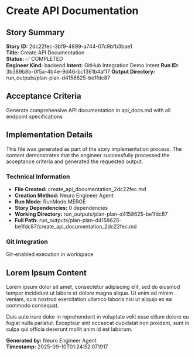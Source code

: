 # Create API Documentation

## Story Summary
**Story ID:** 2dc22fec-3bf9-4899-a744-07c9bfb3bae1  
**Title:** Create API Documentation  
**Status:** ✅ COMPLETED  
**Engineer Kind:** backend
**Intent:** GitHub Integration Demo Intent
**Run ID:** 3b389b8b-0f5a-4b4e-9d46-bc1361b4af17
**Output Directory:** run_outputs/plan-plan-d4158625-be1fdc87

## Acceptance Criteria
Generate comprehensive API documentation in api_docs.md with all endpoint specifications

## Implementation Details
This file was generated as part of the story implementation process. The content demonstrates that the engineer successfully processed the acceptance criteria and generated the requested output.

### Technical Information
- **File Created:** create_api_documentation_2dc22fec.md
- **Creation Method:** Neuro Engineer Agent
- **Run Mode:** RunMode.MERGE
- **Story Dependencies:** 0 dependencies
- **Working Directory:** run_outputs/plan-plan-d4158625-be1fdc87
- **Full Path:** run_outputs/plan-plan-d4158625-be1fdc87/create_api_documentation_2dc22fec.md

### Git Integration
Git-enabled execution in workspace

## Lorem Ipsum Content
Lorem ipsum dolor sit amet, consectetur adipiscing elit, sed do eiusmod tempor incididunt ut labore et dolore magna aliqua. Ut enim ad minim veniam, quis nostrud exercitation ullamco laboris nisi ut aliquip ex ea commodo consequat.

Duis aute irure dolor in reprehenderit in voluptate velit esse cillum dolore eu fugiat nulla pariatur. Excepteur sint occaecat cupidatat non proident, sunt in culpa qui officia deserunt mollit anim id est laborum.

**Generated by:** Neuro Engineer Agent  
**Timestamp:** 2025-09-10T01:24:52.071917
